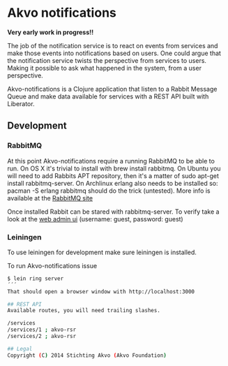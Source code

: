 # Akvo notifications

**Very early work in progress!!**

The job of the notification service is to react on events from services
and make those events into notifications based on users. One could argue
that the notification service twists the perspective from services to
users. Making it possible to ask what happened in the system, from a
user perspective.

Akvo-notifications is a Clojure application that listen to a Rabbit
Message Queue and make data available for services with a REST API built
with Liberator.

## Development

### RabbitMQ
At this point Akvo-notifications require a running RabbitMQ to be able
to run. On OS X it's trivial to install with brew install rabbitmq. On
Ubuntu you will need to add Rabbits APT repository, then it's a matter
of sudo apt-get install rabbitmq-server. On Archlinux erlang also needs
to be installed so: pacman -S erlang rabbitmq should do the trick
(untested). More info is available at the
[RabbitMQ site](https://www.rabbitmq.com/download.html)

Once installed Rabbit can be stared with rabbitmq-server. To verify take
a look at the [web admin ui](http://server-name:15672/) (username:
guest, password: guest)

### Leiningen
To use leiningen for development make sure leiningen is installed.

To run Akvo-notifications issue
```bash
$ lein ring server
´´´
That should open a browser window with http://localhost:3000

## REST API
Available routes, you will need trailing slashes.

/services
/services/1 ; akvo-rsr
/services/2 ; akvo-rsr

## Legal
Copyright (C) 2014 Stichting Akvo (Akvo Foundation)
